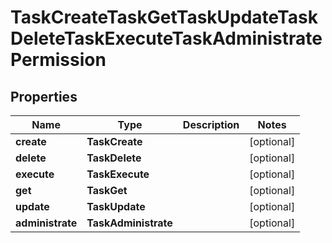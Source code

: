 

# TaskCreateTaskGetTaskUpdateTaskDeleteTaskExecuteTaskAdministratePermission


## Properties

| Name | Type | Description | Notes |
|------------ | ------------- | ------------- | -------------|
|**create** | **TaskCreate** |  |  [optional] |
|**delete** | **TaskDelete** |  |  [optional] |
|**execute** | **TaskExecute** |  |  [optional] |
|**get** | **TaskGet** |  |  [optional] |
|**update** | **TaskUpdate** |  |  [optional] |
|**administrate** | **TaskAdministrate** |  |  [optional] |




